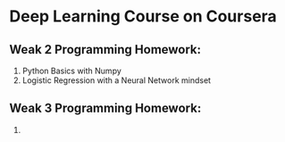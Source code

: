 # Deep Learning Course on Coursera

## Weak 2 Programming Homework:
1. Python Basics with Numpy
2. Logistic Regression with a Neural Network mindset

## Weak 3 Programming Homework:
1. 
